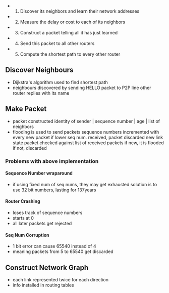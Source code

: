 - 1. Discover its neighbors and learn their network addresses
- 2. Measure the delay or cost to each of its neighbors
- 3. Construct a packet telling all it has just learned
- 4. Send this packet to all other routers
- 5. Compute the shortest path to every other router

## Discover Neighbours
- Dijkstra's algorithm used to find shortest path
- neighbours discovered by sending HELLO packet to P2P line
  other router replies with its name

## Make Packet
- packet constructed
  identity of sender | sequence number | age | list of neighbors
- flooding is used to send packets
  sequence numbers incremented with every new packet
  if lower seq num. received, packet discarded
	  new link state packet checked against list of received packets
	  if new, it is flooded
	  if not, discarded
### Problems with above implementation
#### Sequence Number wraparound
- if using fixed num of seq nums, they may get exhausted
  solution is to use 32 bit numbers, lasting for 137years

#### Router Crashing
- loses track of sequence numbers
- starts at 0
- all later packets get rejected

#### Seq Num Corruption
- 1 bit error can cause 65540 instead of 4
- meaning packets from 5 to 65540 get discarded



## Construct Network Graph
- each link represented twice for each direction
- info installed in routing tables
   